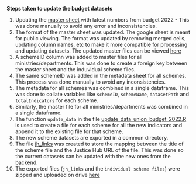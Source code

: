 **Steps taken to update the budget datasets**

1. Updating the [master sheet](https://docs.google.com/spreadsheets/d/1HoikXV4udZRaJgHB0858BAQ0Rrv9qe--ecLUpEh5Bgk/edit?usp=sharing) with latest numbers from budget 2022 - This was done manually to avoid any error and inconsistencies.  
2. The format of the master sheet was updated. The google sheet is meant for public viewing. The format was updated by removing merged cells, updating column names, etc to make it more compatible for processing and updating datasets. The updated master files can be viewed [here](datasets/union-budget/master-file/)
3. A schemeID column was added to master files for all ministries/departments. This was done to create a foreign key between the master sheet and the induvidual scheme files. 
4. The same schemeID was added in the metadata sheet for all schemes. This process was done manually to avoid any inconsistencies.
5. The metadata for all schemes was combined in a single dataframe. This was done to collate variables like `schemeID`, `schemeName`, `datasetPath` and `totalIndicators` for each scheme.
6. Similarly, the master file for all ministries/departments was combined in a single dataframe.
7. The function `update_data` in the file [update_data_union_budget_2022.R](scripts/update_data_union_budget_2022.R) is used to create a file for each scheme for all the new indicators and append it to the existing file for that scheme.
8. The new scheme datasets are exported in a common directory.
9. The file [jh_links](datasets/union-budget/master-file/jh_links.csv) was created to store the mapping between the title of the scheme file and the Justice Hub URL of the file. This was done so the current datasets can be updated with the new ones from the backend.
10. The exported files (`jh_links` and the `individual scheme files`) were zipped and uploaded on drive [here](https://drive.google.com/drive/folders/1-lmO3y41xkpLE8McxD4ardiCD8-BRRZ7?usp=sharing)